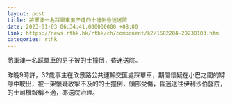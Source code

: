 ```yaml
---
layout: post
title: 將軍澳一名踩單車男子遭的士撞倒昏迷送院
date: 2023-01-03 06:34:41.000000000 +08:00
link: https://news.rthk.hk/rthk/ch/component/k2/1682284-20230103.htm
categories: rthk
---
```


將軍澳一名踩單車的男子被的士撞倒，昏迷送院。

昨晚9時許，32歲事主在欣景路公共運輸交匯處踩單車，期間懷疑在小巴之間的罅隙中駛出，被一架懷疑收掣不及的的士撞倒，頭部受傷，昏迷送往伊利沙伯醫院，的士司機報稱不適，亦送院治理。
